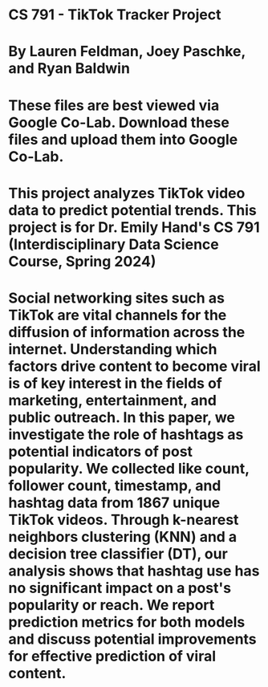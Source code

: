 
# CS 791 - TikTok Tracker Project

# By Lauren Feldman, Joey Paschke, and Ryan Baldwin

# These files are best viewed via Google Co-Lab. Download these files and upload them into Google Co-Lab.

# This project analyzes TikTok video data to predict potential trends. This project is for Dr. Emily Hand's CS 791 (Interdisciplinary Data Science Course, Spring 2024)

# Social networking sites such as TikTok are vital channels for the diffusion of information across the internet. Understanding which factors drive content to become viral is of key interest in the fields of marketing, entertainment, and public outreach. In this paper, we investigate the role of hashtags as potential indicators of post popularity. We collected like count, follower count, timestamp, and hashtag data from 1867 unique TikTok videos. Through k-nearest neighbors clustering (KNN) and a decision tree classifier (DT), our analysis shows that hashtag use has no significant impact on a post's popularity or reach. We report prediction metrics for both models and discuss potential improvements for effective prediction of viral content. 

